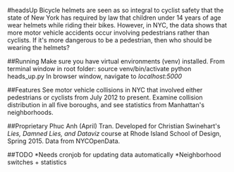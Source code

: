 #headsUp
Bicycle helmets are seen as so integral to cyclist safety that the state of New York has required by law that children under 14 years of age wear helmets while riding their bikes. However, in NYC, the data shows that more motor vehicle accidents occur involving pedestrians rather than cyclists. If it's more dangerous to be a pedestrian, then who should be wearing the helmets?

##Running
Make sure you have virtual environments (venv) installed. From terminal window in root folder:
		source venv/bin/activate
		python heads_up.py
In browser window, navigate to *localhost:5000*

##Features
See motor vehicle collisions in NYC that involved either pedestrians or cyclists from July 2012 to present. Examine collision distribution in all five boroughs, and see statistics from Manhattan's neighborhoods. 

##Proprietary
Phuc Anh (April) Tran. Developed for Christian Swinehart's *Lies, Damned Lies, and Dataviz* course at Rhode Island School of Design, Spring 2015. Data from NYCOpenData.

##TODO
*Needs cronjob for updating data automatically
*Neighborhood switches + statistics






